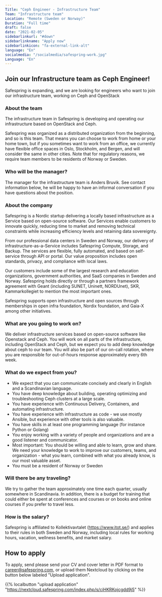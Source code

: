 ```yaml
---
Title: "Ceph Engineer - Infrastructure Team"
Team: "Infrastructure team"
Location: "Remote (Sweden or Norway)"
Duration: "Full time"
draft: false
date: "2021-02-05"
sidebarlinkurl: "#down"
sidebarlinkname: "Apply now"
sidebarlinkicon: "fa-external-link-alt"
language: "En"
socialmedia: "/socialmedia/safespring-work.jpg"
Language: "En"
---
```


## Join our Infrastructure team as Ceph Engineer!

Safespring is expanding, and we are looking for engineers who want to join our infrastructure team, working on Ceph and OpenStack

### About the team

The infrastructure team in Safespring is developing and operating our infrastructure based on OpenStack and Ceph.

Safespring was organized as a distributed organization from the beginning, and
so is this team. That means you can choose to work from home or your home town,
but if you sometimes want to work from an office, we currently have flexible
office spaces in Oslo, Stockholm, and Bergen, and will consider the same in other
cities. Note that for regulatory reasons, we require team members to be
residents of Norway or Sweden.

### Who will be the manager?

The manager for the infrastructure team is Anders Bruvik. See contact information below, he will be happy to have an informal conversation if you have questions about the position.

### About the company

Safespring is a Nordic startup delivering a locally based infrastructure as a Service based on open-source software. Our Services enable customers to innovate quickly, reducing time to market and removing technical constraints while increasing efficiency levels and retaining data sovereignty.

From our professional data centers in Sweden and Norway, our delivery of infrastructure-as-a-Service includes Safespring Compute, Storage, and Backup. The services are flexible, fully automated, and based on self-service through API or portal. Our value proposition includes open standards, privacy, and compliance with local laws.

Our customers include some of the largest research and education organizations, government authorities, and SaaS companies in Sweden and Norway. Safespring holds directly or through a partners framework agreement with Geant (including SUNET, Uninett, NORDUnet), SKR, Kammarkollegiet to mention the most important ones.

Safespring supports open infrastructure and open sources through memberships in open infra foundation, Nordix foundation, and Gaia-X among other initiatives.

### What are you going to work on?

We deliver infrastructure services based on open-source software like Openstack and Ceph. You will work on all parts of the infrastructure, including OpenStack and Ceph, but we expect you to add deep knowledge about ceph to our team. You will also be part of our on-call rotation, where you are responsible for out-of-hours response approximately every 6th week.

### What do we expect from you?

* We expect that you can communicate concisely and clearly in English and a Scandinavian language.
* You have deep knowledge about building, operating optimizing and troubleshooting Ceph clusters at a large scale.
* You have experience with Continuous Delivery, Containers, and automating infrastructure.
* You have experience with infrastructure as code - we use mostly Ansible, but experience with other tools is also valuable.
* You have skills in at least one programming language (for instance Python or Golang)
* You enjoy working with a variety of people and organizations and are a good listener and communicator.
* Most important: You should be willing and able to learn, grow and share. We need your knowledge to work to improve our customers, teams, and organization - what you learn, combined with what you already know, is our most valuable asset.
* You must be a resident of Norway or Sweden

### Will there be any traveling?

We try to gather the team approximately one time each quarter, usually somewhere in Scandinavia. In addition, there is a budget for training that could either be spent at conferences and courses or on books and online courses if you prefer to travel less.

### How is the salary?

Safespring is affiliated to Kollektivavtalet (https://www.itot.se/) and applies to their rules in both Sweden and Norway, including local rules for working hours, vacation, wellness benefits, and market salary.

<div id="down"></div>

## How to apply
To apply, send please send your CV and cover letter in PDF format to [career@safespring.com](mailto:career@safespring.com), or upload them Nextcloud by clicking on the button below labeled "Upload application".

{{% localbutton "upload application" "https://nextcloud.safespring.com/index.php/s/ciHKRKojcgdd9j5" %}}
